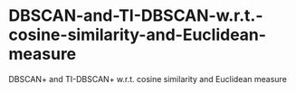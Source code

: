 # DBSCAN-and-TI-DBSCAN-w.r.t.-cosine-similarity-and-Euclidean-measure
DBSCAN+ and TI-DBSCAN+ w.r.t. cosine similarity and Euclidean measure
